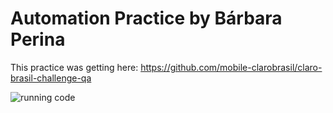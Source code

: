 # Automation Practice by Bárbara Perina

This practice was getting here: https://github.com/mobile-clarobrasil/claro-brasil-challenge-qa

![running code](https://im6.ezgif.com/tmp/ezgif-6-acab4541a054.gif)

